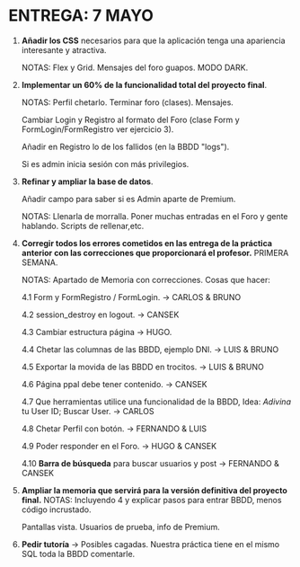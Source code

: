 # ENTREGA: 7 MAYO


1. **Añadir los CSS** necesarios para que la aplicación tenga una apariencia interesante y atractiva.

   NOTAS: Flex y Grid. Mensajes del foro guapos. MODO DARK.


2. **Implementar un 60% de la funcionalidad total del proyecto final**.

   NOTAS: Perfil chetarlo. Terminar foro (clases). Mensajes. 
   
   Cambiar Login y Registro al formato del Foro (clase Form y FormLogin/FormRegistro ver ejercicio 3).
          
   Añadir en Registro lo de los fallidos (en la BBDD "logs").
          
   Si es admin inicia sesión con más privilegios.


3. **Refinar y ampliar la base de datos**.

   Añadir campo para saber si es Admin aparte de Premium.
   
   NOTAS: Llenarla de morralla. Poner muchas entradas en el Foro y gente hablando.
          Scripts de rellenar,etc.


4. **Corregir todos los errores cometidos en las entrega de la práctica anterior con las correcciones que proporcionará el profesor.** PRIMERA SEMANA.

   NOTAS: Apartado de Memoria con correcciones.
   Cosas que hacer:
   
   4.1 Form y FormRegistro / FormLogin. -> CARLOS & BRUNO
   
   4.2 session_destroy en logout. -> CANSEK
   
   4.3 Cambiar estructura página -> HUGO.
   
   4.4 Chetar las columnas de las BBDD, ejemplo DNI. -> LUIS & BRUNO
   
   4.5 Exportar la movida de las BBDD en trocitos. -> LUIS & BRUNO
   
   4.6 Página ppal debe tener contenido. -> CANSEK
   
   4.7 Que herramientas utilice una funcionalidad de la BBDD, Idea: _Adivina_ tu User ID; Buscar User. -> CARLOS
   
   4.8 Chetar Perfil con botón. -> FERNANDO & LUIS
   
   4.9 Poder responder en el Foro. -> HUGO & CANSEK
   
   4.10 **Barra de búsqueda** para buscar usuarios y post -> FERNANDO & CANSEK
   

5. **Ampliar la memoria que servirá para la versión definitiva del proyecto final.**
   NOTAS: Incluyendo 4 y explicar pasos para entrar BBDD, menos código incrustado.
   
   Pantallas vista. Usuarios de prueba, info de Premium.


6. **Pedir tutoría** -> Posibles cagadas. Nuestra práctica tiene en el mismo SQL toda la BBDD comentarle.
